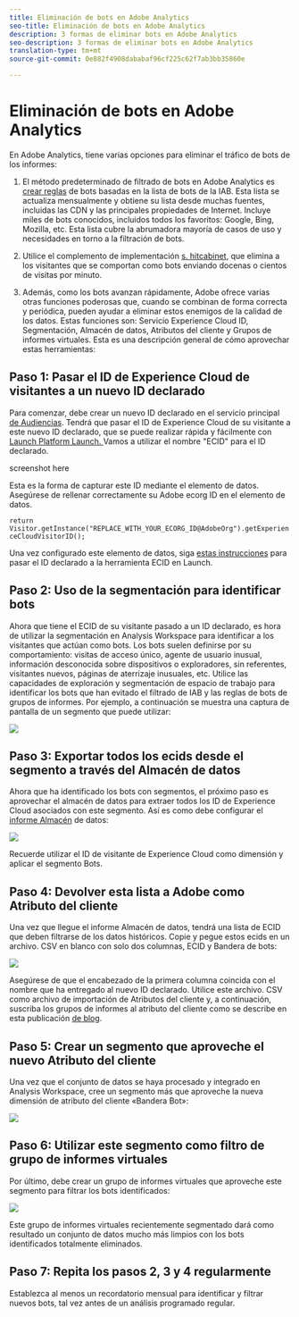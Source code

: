 ```yaml
---
title: Eliminación de bots en Adobe Analytics
seo-title: Eliminación de bots en Adobe Analytics
description: 3 formas de eliminar bots en Adobe Analytics
seo-description: 3 formas de eliminar bots en Adobe Analytics
translation-type: tm+mt
source-git-commit: 0e882f4908dababaf96cf225c62f7ab3bb35860e

---
```



# Eliminación de bots en Adobe Analytics

En Adobe Analytics, tiene varias opciones para eliminar el tráfico de bots de los informes:

1. El método predeterminado de filtrado de bots en Adobe Analytics es [crear reglas](/help/admin/admin/bot-removal/bot-rules.md) de bots basadas en la lista de bots de la IAB. Esta lista se actualiza mensualmente y obtiene su lista desde muchas fuentes, incluidas las CDN y las principales propiedades de Internet. Incluye miles de bots conocidos, incluidos todos los favoritos: Google, Bing, Mozilla, etc. Esta lista cubre la abrumadora mayoría de casos de uso y necesidades en torno a la filtración de bots.

1. Utilice el complemento de implementación [s. hitcabinet](https://docs.adobe.com/content/help/en/analytics/implementation/javascript-implementation/plugins/hitgovernor.html), que elimina a los visitantes que se comportan como bots enviando docenas o cientos de visitas por minuto.

1. Además, como los bots avanzan rápidamente, Adobe ofrece varias otras funciones poderosas que, cuando se combinan de forma correcta y periódica, pueden ayudar a eliminar estos enemigos de la calidad de los datos. Estas funciones son: Servicio Experience Cloud ID, Segmentación, Almacén de datos, Atributos del cliente y Grupos de informes virtuales. Esta es una descripción general de cómo aprovechar estas herramientas:

## Paso 1: Pasar el ID de Experience Cloud de visitantes a un nuevo ID declarado

Para comenzar, debe crear un nuevo ID declarado en el servicio principal [de Audiencias](https://docs.adobe.com/content/help/en/core-services/interface/audiences/audience-library.html). Tendrá que pasar el ID de Experience Cloud de su visitante a este nuevo ID declarado, que se puede realizar rápida y fácilmente con [Launch Platform Launch. ](https://docs.adobe.com/content/help/en/launch/using/implement/solutions/idservice-save.html) Vamos a utilizar el nombre "ECID" para el ID declarado.

screenshot here

Esta es la forma de capturar este ID mediante el elemento de datos. Asegúrese de rellenar correctamente su Adobe ecorg ID en el elemento de datos.

```return Visitor.getInstance("REPLACE_WITH_YOUR_ECORG_ID@AdobeOrg").getExperienceCloudVisitorID();```

Una vez configurado este elemento de datos, siga [estas instrucciones](https://docs.adobe.com/content/help/en/launch/using/implement/solutions/idservice-save.html) para pasar el ID declarado a la herramienta ECID en Launch.

## Paso 2: Uso de la segmentación para identificar bots

Ahora que tiene el ECID de su visitante pasado a un ID declarado, es hora de utilizar la segmentación en Analysis Workspace para identificar a los visitantes que actúan como bots. Los bots suelen definirse por su comportamiento: visitas de acceso único, agente de usuario inusual, información desconocida sobre dispositivos o exploradores, sin referentes, visitantes nuevos, páginas de aterrizaje inusuales, etc. Utilice las capacidades de exploración y segmentación de espacio de trabajo para identificar los bots que han evitado el filtrado de IAB y las reglas de bots de grupos de informes. Por ejemplo, a continuación se muestra una captura de pantalla de un segmento que puede utilizar:

![](assets/bot-filter-seg1.png)

## Paso 3: Exportar todos los ecids desde el segmento a través del Almacén de datos

Ahora que ha identificado los bots con segmentos, el próximo paso es aprovechar el almacén de datos para extraer todos los ID de Experience Cloud asociados con este segmento. Así es como debe configurar el [informe Almacén](https://docs.adobe.com/content/help/en/analytics/export/data-warehouse/data-warehouse.html) de datos:

![](assets/bot-dwh-3.png)

Recuerde utilizar el ID de visitante de Experience Cloud como dimensión y aplicar el segmento Bots.

## Paso 4: Devolver esta lista a Adobe como Atributo del cliente

Una vez que llegue el informe Almacén de datos, tendrá una lista de ECID que deben filtrarse de los datos históricos. Copie y pegue estos ecids en un archivo. CSV en blanco con solo dos columnas, ECID y Bandera de bots:

![](assets/bot-csv-4.png)

Asegúrese de que el encabezado de la primera columna coincida con el nombre que ha entregado al nuevo ID declarado. Utilice este archivo. CSV como archivo de importación de Atributos del cliente y, a continuación, suscriba los grupos de informes al atributo del cliente como se describe en esta publicación [de blog](https://theblog.adobe.com/link-digital-behavior-customers).

## Paso 5: Crear un segmento que aproveche el nuevo Atributo del cliente

Una vez que el conjunto de datos se haya procesado y integrado en Analysis Workspace, cree un segmento más que aproveche la nueva dimensión de atributo del cliente «Bandera Bot»:

![](assets/bot-filter-seg2.png)

## Paso 6: Utilizar este segmento como filtro de grupo de informes virtuales

Por último, debe crear un grupo de informes virtuales que aproveche este segmento para filtrar los bots identificados:

![](assets/bot-vrs.png)

Este grupo de informes virtuales recientemente segmentado dará como resultado un conjunto de datos mucho más limpios con los bots identificados totalmente eliminados.

## Paso 7: Repita los pasos 2, 3 y 4 regularmente

Establezca al menos un recordatorio mensual para identificar y filtrar nuevos bots, tal vez antes de un análisis programado regular.

